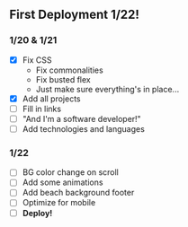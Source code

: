 ## First Deployment 1/22!

### 1/20 & 1/21
- [x] Fix CSS
    - Fix commonalities
    - Fix busted flex
    - Just make sure everything's in place...
- [x] Add all projects
- [ ] Fill in links
- [ ] "And I'm a software developer!"
- [ ] Add technologies and languages 

### 1/22
- [ ] BG color change on scroll
- [ ] Add some animations
- [ ] Add beach background footer
- [ ] Optimize for mobile
- [ ] **Deploy!**
